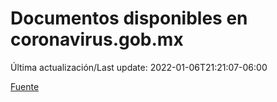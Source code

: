# Documentos disponibles en coronavirus.gob.mx

Última actualización/Last update: 2022-01-06T21:21:07-06:00

 [Fuente](https://coronavirus.gob.mx/)
